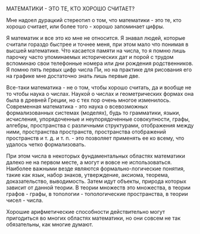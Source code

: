 МАТЕМАТИКИ - ЭТО ТЕ, КТО ХОРОШО СЧИТАЕТ?  
  
Мне надоел дурацкий стереотип о том, что математики - это те, кто хорошо считает, или более того - хорошо запоминает цифры.  
  
Я математик и все это ко мне не относится. Я знавал людей, которые считали гораздо быстрее и точнее меня, при этом мало что понимая в высшей математике. Что касается памяти на числа, то я помню лишь парочку часто упоминаемых исторических дат и порой с трудом вспоминаю свои телефонные номера или дни рождения родственников. Я помню пять первых цифр числа Пи, но на практике для рисования его на графике мне достаточно знать лишь первые две.  
  
Все-таки математика - не о том, чтобы хорошо считать, да и вообще не то чтобы наука о числах. Наукой о числах и геометрических формах она была в древней Греции, но с тех пор очень многое изменилось. Современная математика - это наука о всевозможных формализованных системах (моделях), будь то грамматики, языки, исчисления, упорядоченные и неупорядоченные совокупности, графы, алгебры, пространства с различными структурами, отображения между ними, пространства пространств, пространства отображений пространств и т. д. и т. п. - это позволяет применять ее ко всему, что удалось четко формализовать.  
  
При этом числа в некоторых фундаментальных областях математики далеко не на первом месте, а могут и вовсе не использоваться. Наиболее важными везде являются формально-логические понятия, такие как язык, набор знаков, утверждение, аксиома, теорема, доказательство, выводимость. Затем идут объекты, природа которых зависит от данной теории. В теории множеств это множества, в теории графов - графы, в топологии - топологические пространства, в теории чисел - числа.  
  
Хорошие арифметические способности действительно могут пригодиться во многих областях математики, но они совсем не так обязательны, как многие думают.